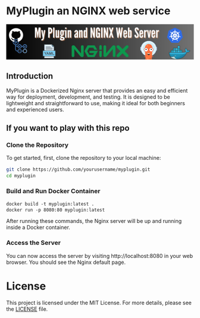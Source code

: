 # MyPlugin an NGINX web service

![](./Image/NGINX_Banner.png)
## Introduction
MyPlugin is a Dockerized Nginx server that provides an easy and efficient way for deployment, development, and testing. It is designed to be lightweight and straightforward to use, making it ideal for both beginners and experienced users.

## If you want to play with this repo

### Clone the Repository
To get started, first, clone the repository to your local machine:

```bash
git clone https://github.com/yourusername/myplugin.git
cd myplugin

```
### Build and Run Docker Container

```
docker build -t myplugin:latest .
docker run -p 8080:80 myplugin:latest
```
After running these commands, the Nginx server will be up and running inside a Docker container.

### Access the Server
You can now access the server by visiting http://localhost:8080 in your web browser. You should see the Nginx default page.

# License
This project is licensed under the MIT License. For more details, please see the [LICENSE](https://github.com/Suraj-kumar00/myplugin/blob/main/LICENSE) file.